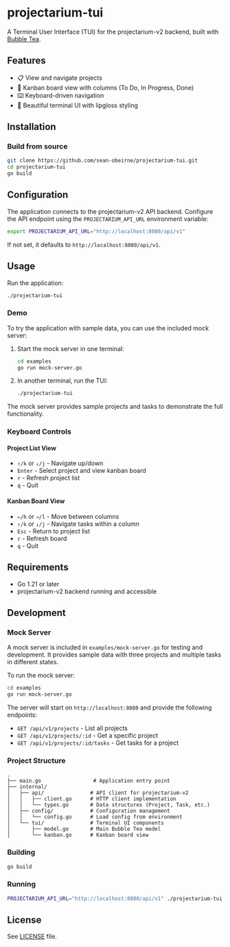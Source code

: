 # projectarium-tui

A Terminal User Interface (TUI) for the projectarium-v2 backend, built with [Bubble Tea](https://github.com/charmbracelet/bubbletea).

## Features

- 📋 View and navigate projects
- 🎯 Kanban board view with columns (To Do, In Progress, Done)
- ⌨️ Keyboard-driven navigation
- 🎨 Beautiful terminal UI with lipgloss styling

## Installation

### Build from source

```bash
git clone https://github.com/sean-obeirne/projectarium-tui.git
cd projectarium-tui
go build
```

## Configuration

The application connects to the projectarium-v2 API backend. Configure the API endpoint using the `PROJECTARIUM_API_URL` environment variable:

```bash
export PROJECTARIUM_API_URL="http://localhost:8080/api/v1"
```

If not set, it defaults to `http://localhost:8080/api/v1`.

## Usage

Run the application:

```bash
./projectarium-tui
```

### Demo

To try the application with sample data, you can use the included mock server:

1. Start the mock server in one terminal:
   ```bash
   cd examples
   go run mock-server.go
   ```

2. In another terminal, run the TUI:
   ```bash
   ./projectarium-tui
   ```

The mock server provides sample projects and tasks to demonstrate the full functionality.

### Keyboard Controls

#### Project List View
- `↑/k` or `↓/j` - Navigate up/down
- `Enter` - Select project and view kanban board
- `r` - Refresh project list
- `q` - Quit

#### Kanban Board View
- `←/h` or `→/l` - Move between columns
- `↑/k` or `↓/j` - Navigate tasks within a column
- `Esc` - Return to project list
- `r` - Refresh board
- `q` - Quit

## Requirements

- Go 1.21 or later
- projectarium-v2 backend running and accessible

## Development

### Mock Server

A mock server is included in `examples/mock-server.go` for testing and development. It provides sample data with three projects and multiple tasks in different states.

To run the mock server:

```bash
cd examples
go run mock-server.go
```

The server will start on `http://localhost:8080` and provide the following endpoints:
- `GET /api/v1/projects` - List all projects
- `GET /api/v1/projects/:id` - Get a specific project
- `GET /api/v1/projects/:id/tasks` - Get tasks for a project

### Project Structure

```
.
├── main.go                 # Application entry point
├── internal/
│   ├── api/               # API client for projectarium-v2
│   │   ├── client.go      # HTTP client implementation
│   │   └── types.go       # Data structures (Project, Task, etc.)
│   ├── config/            # Configuration management
│   │   └── config.go      # Load config from environment
│   └── tui/               # Terminal UI components
│       ├── model.go       # Main Bubble Tea model
│       └── kanban.go      # Kanban board view
```

### Building

```bash
go build
```

### Running

```bash
PROJECTARIUM_API_URL="http://localhost:8080/api/v1" ./projectarium-tui
```

## License

See [LICENSE](LICENSE) file.

